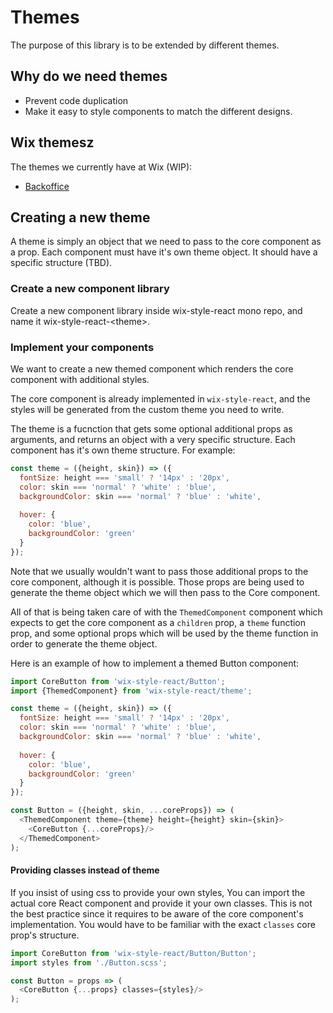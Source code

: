 # Themes

The purpose of this library is to be extended by different themes.

## Why do we need themes
- Prevent code duplication
- Make it easy to style components to match the different designs.

## Wix themesz
The themes we currently have at Wix (WIP):
- [Backoffice](https://github.com/wix/wix-style-react-backoffice)

## Creating a new theme
A theme is simply an object that we need to pass to the core component as a prop.
Each component must have it's own theme object.
It should have a specific structure (TBD).
### Create a new component library
Create a new component library inside wix-style-react mono repo, and name it wix-style-react-\<theme\>.

### Implement your components
We want to create a new themed component which renders the core component with additional styles.

The core component is already implemented in `wix-style-react`, and the styles will be generated from the custom theme you need to write.

The theme is a fucnction that gets some optional additional props as arguments, and returns an object with a very specific structure. Each component has it's own theme structure.
For example:

```javascript
const theme = ({height, skin}) => ({
  fontSize: height === 'small' ? '14px' : '20px',
  color: skin === 'normal' ? 'white' : 'blue',
  backgroundColor: skin === 'normal' ? 'blue' : 'white',
  
  hover: {		
    color: 'blue',		
    backgroundColor: 'green'		
  }
});
```

Note that we usually wouldn't want to pass those additional props to the core component, although it is possible.
Those props are being used to generate the theme object which we will then pass to the Core component.

All of that is being taken care of with the `ThemedComponent` component which expects to get the core component as a `children` prop, a `theme` function prop, and some optional props which will be used by the theme function in order to generate the theme object.

Here is an example of how to implement a themed Button component:

```javascript
import CoreButton from 'wix-style-react/Button';
import {ThemedComponent} from 'wix-style-react/theme';

const theme = ({height, skin}) => ({
  fontSize: height === 'small' ? '14px' : '20px',
  color: skin === 'normal' ? 'white' : 'blue',
  backgroundColor: skin === 'normal' ? 'blue' : 'white',
  
  hover: {		
    color: 'blue',		
    backgroundColor: 'green'		
  }
});

const Button = ({height, skin, ...coreProps}) => (
  <ThemedComponent theme={theme} height={height} skin={skin}>
    <CoreButton {...coreProps}/>
  </ThemedComponent>
);
```

#### Providing classes instead of theme
If you insist of using css to provide your own styles, You can import the actual core React component and provide it your own classes. This is not the best practice since it requires to be aware of the core component's implementation. You would have to be familiar with the exact `classes` core prop's structure. 

```javascript
import CoreButton from 'wix-style-react/Button/Button';
import styles from './Button.scss';

const Button = props => (
  <CoreButton {...props} classes={styles}/>
); 
```
